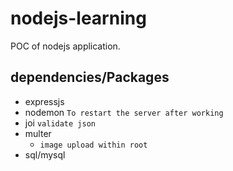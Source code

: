 # nodejs-learning
POC of nodejs application.

## dependencies/Packages

- expressjs
- nodemon ``To restart the server after working``
- joi ``validate json``
- multer 
    -   ``image upload within root``
- sql/mysql



